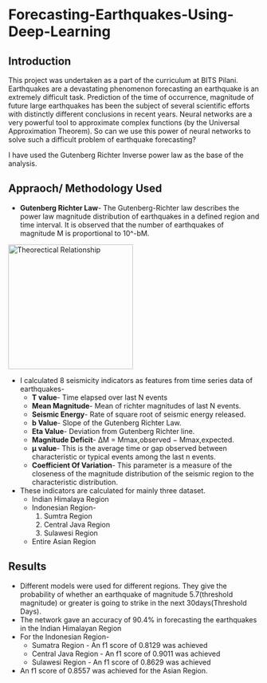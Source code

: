 # Forecasting-Earthquakes-Using-Deep-Learning

## Introduction
This project was undertaken as a part of the curriculum at BITS Pilani. 
Earthquakes are a devastating phenomenon forecasting an earthquake is an extremely difficult task. Prediction of the time of occurrence, magnitude of future large earthquakes has been the subject of several scientific efforts with distinctly different conclusions in recent years. Neural networks are a very powerful tool to approximate complex functions (by the Universal Approximation Theorem). 
So can we use this power of neural networks to solve such a difficult problem of earthquake forecasting?

I have used the Gutenberg Richter Inverse power law as the base of the analysis.

## Appraoch/ Methodology Used
* **Gutenberg Richter Law**- The Gutenberg-Richter law describes the power law magnitude distribution of earthquakes in a defined region and time interval. It is observed that the number of earthquakes of magnitude M is proportional to 10^-bM. 

<img src="https://upload.wikimedia.org/wikipedia/en/thumb/a/ae/GR_law_b%3D1.svg/1280px-GR_law_b%3D1.svg.png" alt="Theorectical Relationship" width="250" height="250" align="centre">


* I calculated 8 seismicity indicators as features from time series data of earthquakes-
    * **T value**- Time elapsed over last N events
    * **Mean Magnitude**- Mean of richter magnitudes of last N events.
    * **Seismic Energy**- Rate of square root of seismic energy released.
    * **b Value**- Slope of the Gutenberg Richter Law.
    * **Eta Value**- Deviation from Gutenberg Richter line.
    * **Magnitude Deficit**- ∆M = Mmax,observed − Mmax,expected.
    * **µ value**- This is the average time or gap observed between characteristic or typical events among the last n events.
    * **Coefficient Of Variation**- This parameter is a measure of the closeness of the magnitude distribution of the seismic region to the characteristic distribution.
* These indicators are calculated for mainly three dataset. 
    * Indian Himalaya Region
    * Indonesian Region-
      1. Sumtra Region
      2. Central Java Region
      3. Sulawesi Region
    * Entire Asian Region

## Results
* Different models were used for different regions. They give the probability of whether an earthquake of magnitude 5.7(threshold magnitude) or greater is going to strike in the next 30days(Threshold Days).
* The network gave an accuracy of 90.4% in forecasting the earthquakes in the Indian Himalayan Region
* For the Indonesian Region-
    * Sumatra Region - An f1 score of 0.8129 was achieved
    * Central Java Region - An f1 score of 0.9011 was achieved
    * Sulawesi Region - An f1 score of 0.8629 was achieved
* An f1 score of 0.8557 was achieved for the Asian Region.


